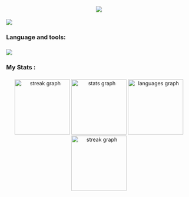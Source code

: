 <h1 align="center">
    <img src="https://readme-typing-svg.herokuapp.com/?font=Righteous&color=FF6688&random=falsesize=35&center=true&vCenter=true&width=500&height=70&duration=2000&lines=Hi+There!;+I'm+Muhammad+Araf;+17+Year+Old;+Software+Engineer" />
</h1>
<p align="left"> 
  <img src="https://komarev.com/ghpvc/?username=m-araf&label=Profile%20views&color=FF6688&style=flat%22%20alt=%22muhammad-araf" /> 
</p>

<h3 align="left">Language and tools:</h3>

###

<div align="left">
   <img src="https://skillicons.dev/icons?i=,java,cpp,c,html,css,js,react,vscode,github,git,gitlab,figma" />
</div>

###

<h3 align="left">My Stats :</h3>


###
 
<div align="center">
    <img src="https://streak-stats.demolab.com/?user=muhammad-araf&theme=dracula&layout=compact&hide_border=false&border_radius=5&order=3" height="150" alt="streak graph"  />
  <img src="https://github-readme-stats.vercel.app/api?username=muhammad-araf&hide_title=false&hide_rank=false&show_icons=true&include_all_commits=true&count_private=true&disable_animations=false&theme=dracula&locale=en&hide_border=false&order=1" height="150" alt="stats graph"  />
  <img src="https://github-readme-stats.vercel.app/api/top-langs?username=muhammad-araf&locale=en&hide_title=false&layout=compact&card_width=320&langs_count=5&theme=dracula&hide_border=false&order=2" height="150" alt="languages graph"  />
  <img src="https://github-readme-activity-graph.vercel.app/graph?username=muhammad-araf&theme=dracula&layout=compact&hide_border=false&border_radius=5&order=3" height="150" alt="streak graph"/>
</div>

###

